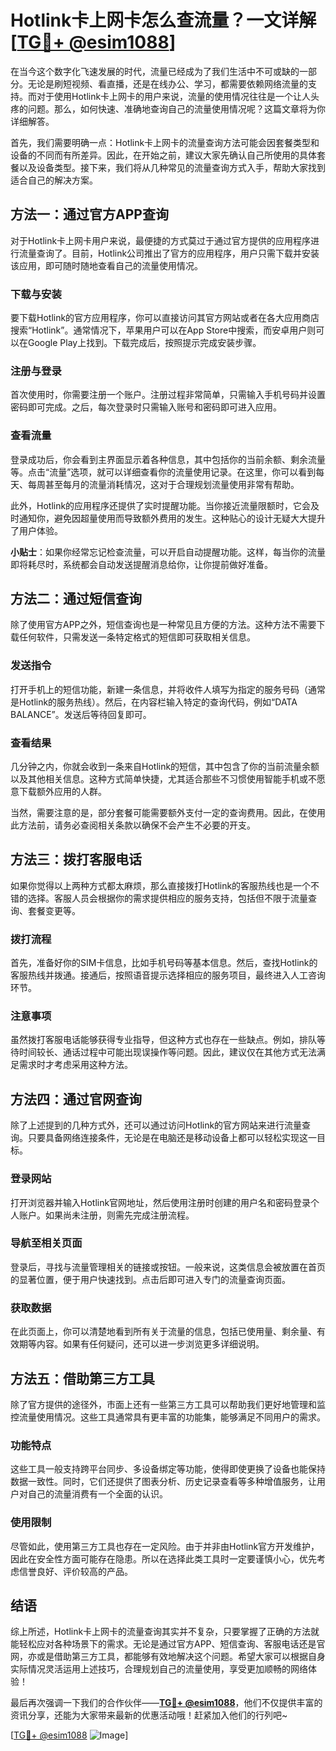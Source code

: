 # Hotlink卡上网卡怎么查流量？一文详解[[TG💪+ @esim1088](https://t.me/s/esim1088)]

在当今这个数字化飞速发展的时代，流量已经成为了我们生活中不可或缺的一部分。无论是刷短视频、看直播，还是在线办公、学习，都需要依赖网络流量的支持。而对于使用Hotlink卡上网卡的用户来说，流量的使用情况往往是一个让人头疼的问题。那么，如何快速、准确地查询自己的流量使用情况呢？这篇文章将为你详细解答。

首先，我们需要明确一点：Hotlink卡上网卡的流量查询方法可能会因套餐类型和设备的不同而有所差异。因此，在开始之前，建议大家先确认自己所使用的具体套餐以及设备类型。接下来，我们将从几种常见的流量查询方式入手，帮助大家找到适合自己的解决方案。

## 方法一：通过官方APP查询

对于Hotlink卡上网卡用户来说，最便捷的方式莫过于通过官方提供的应用程序进行流量查询了。目前，Hotlink公司推出了官方的应用程序，用户只需下载并安装该应用，即可随时随地查看自己的流量使用情况。

### 下载与安装

要下载Hotlink的官方应用程序，你可以直接访问其官方网站或者在各大应用商店搜索“Hotlink”。通常情况下，苹果用户可以在App Store中搜索，而安卓用户则可以在Google Play上找到。下载完成后，按照提示完成安装步骤。

### 注册与登录

首次使用时，你需要注册一个账户。注册过程非常简单，只需输入手机号码并设置密码即可完成。之后，每次登录时只需输入账号和密码即可进入应用。

### 查看流量

登录成功后，你会看到主界面显示着各种信息，其中包括你的当前余额、剩余流量等。点击“流量”选项，就可以详细查看你的流量使用记录。在这里，你可以看到每天、每周甚至每月的流量消耗情况，这对于合理规划流量使用非常有帮助。

此外，Hotlink的应用程序还提供了实时提醒功能。当你接近流量限额时，它会及时通知你，避免因超量使用而导致额外费用的发生。这种贴心的设计无疑大大提升了用户体验。

**小贴士**：如果你经常忘记检查流量，可以开启自动提醒功能。这样，每当你的流量即将耗尽时，系统都会自动发送提醒消息给你，让你提前做好准备。

## 方法二：通过短信查询

除了使用官方APP之外，短信查询也是一种常见且方便的方法。这种方法不需要下载任何软件，只需发送一条特定格式的短信即可获取相关信息。

### 发送指令

打开手机上的短信功能，新建一条信息，并将收件人填写为指定的服务号码（通常是Hotlink的服务热线）。然后，在内容栏输入特定的查询代码，例如“DATA BALANCE”。发送后等待回复即可。

### 查看结果

几分钟之内，你就会收到一条来自Hotlink的短信，其中包含了你的当前流量余额以及其他相关信息。这种方式简单快捷，尤其适合那些不习惯使用智能手机或不愿意下载额外应用的人群。

当然，需要注意的是，部分套餐可能需要额外支付一定的查询费用。因此，在使用此方法前，请务必查阅相关条款以确保不会产生不必要的开支。

## 方法三：拨打客服电话

如果你觉得以上两种方式都太麻烦，那么直接拨打Hotlink的客服热线也是一个不错的选择。客服人员会根据你的需求提供相应的服务支持，包括但不限于流量查询、套餐变更等。

### 拨打流程

首先，准备好你的SIM卡信息，比如手机号码等基本信息。然后，查找Hotlink的客服热线并拨通。接通后，按照语音提示选择相应的服务项目，最终进入人工咨询环节。

### 注意事项

虽然拨打客服电话能够获得专业指导，但这种方式也存在一些缺点。例如，排队等待时间较长、通话过程中可能出现误操作等问题。因此，建议仅在其他方式无法满足需求时才考虑采用这种方法。

## 方法四：通过官网查询

除了上述提到的几种方式外，还可以通过访问Hotlink的官方网站来进行流量查询。只要具备网络连接条件，无论是在电脑还是移动设备上都可以轻松实现这一目标。

### 登录网站

打开浏览器并输入Hotlink官网地址，然后使用注册时创建的用户名和密码登录个人账户。如果尚未注册，则需先完成注册流程。

### 导航至相关页面

登录后，寻找与流量管理相关的链接或按钮。一般来说，这类信息会被放置在首页的显著位置，便于用户快速找到。点击后即可进入专门的流量查询页面。

### 获取数据

在此页面上，你可以清楚地看到所有关于流量的信息，包括已使用量、剩余量、有效期等内容。如果有任何疑问，还可以进一步浏览更多详细说明。

## 方法五：借助第三方工具

除了官方提供的途径外，市面上还有一些第三方工具可以帮助我们更好地管理和监控流量使用情况。这些工具通常具有更丰富的功能集，能够满足不同用户的需求。

### 功能特点

这些工具一般支持跨平台同步、多设备绑定等功能，使得即使更换了设备也能保持数据一致性。同时，它们还提供了图表分析、历史记录查看等多种增值服务，让用户对自己的流量消费有一个全面的认识。

### 使用限制

尽管如此，使用第三方工具也存在一定风险。由于并非由Hotlink官方开发维护，因此在安全性方面可能存在隐患。所以在选择此类工具时一定要谨慎小心，优先考虑信誉良好、评价较高的产品。

## 结语

综上所述，Hotlink卡上网卡的流量查询其实并不复杂，只要掌握了正确的方法就能轻松应对各种场景下的需求。无论是通过官方APP、短信查询、客服电话还是官网，亦或是借助第三方工具，都能够有效地解决这个问题。希望大家可以根据自身实际情况灵活运用上述技巧，合理规划自己的流量使用，享受更加顺畅的网络体验！

最后再次强调一下我们的合作伙伴——**[TG💪+ @esim1088](https://t.me/s/esim1088)**，他们不仅提供丰富的资讯分享，还能为大家带来最新的优惠活动哦！赶紧加入他们的行列吧~

[[TG💪+ @esim1088](https://t.me/s/esim1088) ![Image](https://i.postimg.cc/4NQfJmqS/Snipaste-2025-05-13-00-14-12.png)]